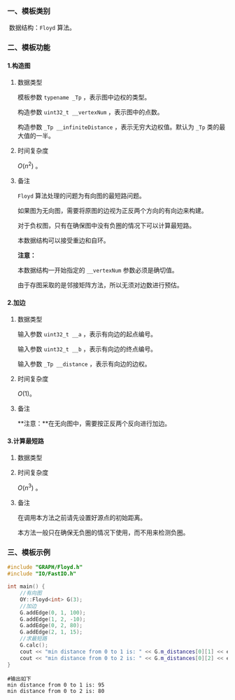 ### 一、模板类别

​	数据结构：`Floyd` 算法。

### 二、模板功能

#### 1.构造图

1. 数据类型

   模板参数 `typename _Tp` ，表示图中边权的类型。

   构造参数 `uint32_t __vertexNum`​ ，表示图中的点数。

   构造参数 `_Tp __infiniteDistance` ，表示无穷大边权值。默认为 `_Tp` 类的最大值的一半。

2. 时间复杂度

   $O(n^2)$ 。

3. 备注

   `Floyd` 算法处理的问题为有向图的最短路问题。

   如果图为无向图，需要将原图的边视为正反两个方向的有向边来构建。
   
   对于负权图，只有在确保图中没有负圈的情况下可以计算最短路。

   本数据结构可以接受重边和自环。
   
   **注意：**
   
   本数据结构一开始指定的 `__vertexNum` 参数必须是确切值。
   
   由于存图采取的是邻接矩阵方法，所以无须对边数进行预估。

#### 2.加边

1. 数据类型

   输入参数 `uint32_t __a`​ ，表示有向边的起点编号。

   输入参数 `uint32_t __b` ，表示有向边的终点编号。

   输入参数 `_Tp __distance` ，表示有向边的边权。

2. 时间复杂度

   $O(1)$。

3. 备注

   **注意：**在无向图中，需要按正反两个反向进行加边。

#### 3.计算最短路

1. 数据类型

2. 时间复杂度

   $O(n^3)$ 。

3. 备注

   在调用本方法之前请先设置好源点的初始距离。

   本方法一般只在确保无负圈的情况下使用，而不用来检测负圈。

### 三、模板示例

```c++
#include "GRAPH/Floyd.h"
#include "IO/FastIO.h"

int main() {
    //有向图
    OY::Floyd<int> G(3);
    //加边
    G.addEdge(0, 1, 100);
    G.addEdge(1, 2, -10);
    G.addEdge(0, 2, 80);
    G.addEdge(2, 1, 15);
    //求最短路
    G.calc();
    cout << "min distance from 0 to 1 is: " << G.m_distances[0][1] << endl;
    cout << "min distance from 0 to 2 is: " << G.m_distances[0][2] << endl;
}
```

```
#输出如下
min distance from 0 to 1 is: 95
min distance from 0 to 2 is: 80

```

